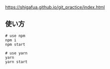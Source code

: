 https://shigafua.github.io/git_practice/index.html

## 使い方
```
# use npm
npm i
npm start

# use yarn
yarn
yarn start
```